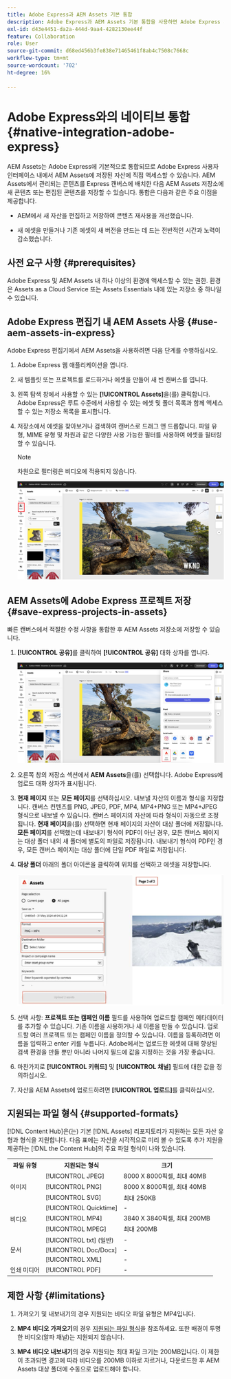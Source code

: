 ```yaml
---
title: Adobe Express과 AEM Assets 기본 통합
description: Adobe Express과 AEM Assets 기본 통합을 사용하면 Adobe Express 사용자 인터페이스 내에서 AEM Assets에 저장된 자산에 직접 액세스할 수 있습니다.
exl-id: d43e4451-da2a-444d-9aa4-4282130ee44f
feature: Collaboration
role: User
source-git-commit: d68ed456b3fe838e71465461f8ab4c7508c7668c
workflow-type: tm+mt
source-wordcount: '702'
ht-degree: 16%

---
```


# Adobe Express와의 네이티브 통합 {#native-integration-adobe-express}

AEM Assets는 Adobe Express에 기본적으로 통합되므로 Adobe Express 사용자 인터페이스 내에서 AEM Assets에 저장된 자산에 직접 액세스할 수 있습니다. AEM Assets에서 관리되는 콘텐츠를 Express 캔버스에 배치한 다음 AEM Assets 저장소에 새 콘텐츠 또는 편집된 콘텐츠를 저장할 수 있습니다. 통합은 다음과 같은 주요 이점을 제공합니다.

* AEM에서 새 자산을 편집하고 저장하여 콘텐츠 재사용을 개선했습니다.

* 새 에셋을 만들거나 기존 에셋의 새 버전을 만드는 데 드는 전반적인 시간과 노력이 감소했습니다.

## 사전 요구 사항 {#prerequisites}

Adobe Express 및 AEM Assets 내 하나 이상의 환경에 액세스할 수 있는 권한. 환경은 Assets as a Cloud Service 또는 Assets Essentials 내에 있는 저장소 중 하나일 수 있습니다.

## Adobe Express 편집기 내 AEM Assets 사용 {#use-aem-assets-in-express}

Adobe Express 편집기에서 AEM Assets을 사용하려면 다음 단계를 수행하십시오.

1. Adobe Express 웹 애플리케이션을 엽니다.

2. 새 템플릿 또는 프로젝트를 로드하거나 에셋을 만들어 새 빈 캔버스를 엽니다.

3. 왼쪽 탐색 창에서 사용할 수 있는 **[!UICONTROL Assets]**&#x200B;을(를) 클릭합니다. Adobe Express은 루트 수준에서 사용할 수 있는 에셋 및 폴더 목록과 함께 액세스할 수 있는 저장소 목록을 표시합니다.

4. 저장소에서 에셋을 찾아보거나 검색하여 캔버스로 드래그 앤 드롭합니다. 파일 유형, MIME 유형 및 차원과 같은 다양한 사용 가능한 필터를 사용하여 에셋을 필터링할 수 있습니다.

   >[!NOTE]
   >
   >차원으로 필터링은 비디오에 적용되지 않습니다.

   ![Assets 추가 기능에서 자산 포함](assets/adobe-express-native-integration.png)


## AEM Assets에 Adobe Express 프로젝트 저장 {#save-express-projects-in-assets}

빠른 캔버스에서 적절한 수정 사항을 통합한 후 AEM Assets 저장소에 저장할 수 있습니다.

1. **[!UICONTROL 공유]**&#x200B;를 클릭하여 **[!UICONTROL 공유]** 대화 상자를 엽니다.

   ![AEM에 자산 저장](assets/adobe-express-share.png)

2. 오른쪽 창의 저장소 섹션에서 **AEM Assets**&#x200B;을(를) 선택합니다. Adobe Express에 업로드 대화 상자가 표시됩니다.
3. **현재 페이지** 또는 **모든 페이지**&#x200B;를 선택하십시오. 내보낼 자산의 이름과 형식을 지정합니다. 캔버스 컨텐츠를 PNG, JPEG, PDF, MP4, MP4+PNG 또는 MP4+JPEG 형식으로 내보낼 수 있습니다. 캔버스 페이지의 자산에 따라 형식이 자동으로 조정됩니다.
**현재 페이지**&#x200B;을(를) 선택하면 현재 페이지의 자산이 대상 폴더에 저장됩니다. **모든 페이지**&#x200B;를 선택했는데 내보내기 형식이 PDF이 아닌 경우, 모든 캔버스 페이지는 대상 폴더 내의 새 폴더에 별도의 파일로 저장됩니다. 내보내기 형식이 PDF인 경우, 모든 캔버스 페이지는 대상 폴더에 단일 PDF 파일로 저장됩니다.

4. **대상 폴더** 아래의 폴더 아이콘을 클릭하여 위치를 선택하고 에셋을 저장합니다.

   ![AEM에 자산 저장](/help/assets/assets/page-selection-and-destination-folder.svg)

5. 선택 사항: **프로젝트 또는 캠페인 이름** 필드를 사용하여 업로드할 캠페인 메타데이터를 추가할 수 있습니다. 기존 이름을 사용하거나 새 이름을 만들 수 있습니다. 업로드할 여러 프로젝트 또는 캠페인 이름을 정의할 수 있습니다. 이름을 등록하려면 이름을 입력하고 enter 키를 누릅니다.
Adobe에서는 업로드한 에셋에 대해 향상된 검색 환경을 만들 뿐만 아니라 나머지 필드에 값을 지정하는 것을 가장 좋습니다.

6. 마찬가지로 **[!UICONTROL 키워드]** 및 **[!UICONTROL 채널]** 필드에 대한 값을 정의하십시오.

7. 자산을 AEM Assets에 업로드하려면 **[!UICONTROL 업로드]**&#x200B;를 클릭하십시오.

## 지원되는 파일 형식 {#supported-formats}

[!DNL Content Hub]은(는) 기본 [!DNL Assets] 리포지토리가 지원하는 모든 자산 유형과 형식을 지원합니다. 다음 표에는 자산을 시각적으로 미리 볼 수 있도록 추가 지원을 제공하는 [!DNL the Content Hub]의 주요 파일 형식이 나와 있습니다.

<table> 
    <tbody>
     <tr>
      <th><strong>파일 유형</strong></th>
      <th><strong>지원되는 형식</strong></th>
      <th><strong>크기</strong></th>
     </tr>
     <tr>
        <td rowspan="4"> 이미지 </td>
    </tr>
    </tr>
    <tr>
        <td>[!UICONTROL JPEG]</td>
        <td> 8000 X 8000픽셀, 최대 40MB</td>
    </tr>
    <tr>
        <td>[!UICONTROL PNG]</td>
        <td> 8000 X 8000픽셀, 최대 40MB</td>
    </tr>
    <tr>
        <td>[!UICONTROL SVG]</td>
        <td> 최대 250KB</td>
    </tr>
    <tr>
        <td rowspan="4"> 비디오 </td>
    </tr>
    </tr>
    <tr>
        <td>[!UICONTROL Quicktime]</td>
        <td> - </td>
    </tr>
    <tr>
        <td>[!UICONTROL MP4]</td>
        <td> 3840 X 3840픽셀, 최대 200MB</td>
    </tr>
    <tr>
        <td>[!UICONTROL MPEG]</td>
        <td> 최대 200MB </td>
    </tr>
    <tr>
        <td rowspan="4"> 문서 </td>
    </tr>
    </tr>
    <tr>
        <td>[!UICONTROL txt] (일반)</td>
        <td> - </td>
    </tr>
    <tr>
        <td>[!UICONTROL Doc/Docx]</td>
        <td> - </td>
    </tr>
    <tr>
        <td>[!UICONTROL XML]</td>
        <td> - </td>
    </tr>
    <tr>
        <td rowspan="2"> 인쇄 미디어 </td>
    </tr>
    </tr>
    <tr>
        <td>[!UICONTROL PDF]</td>
        <td> - </td>
    </tr>
    </tbody>
   </table>

## 제한 사항 {#limitations}

1. 가져오기 및 내보내기의 경우 지원되는 비디오 파일 유형은 MP4입니다.

2. **MP4 비디오 가져오기**&#x200B;의 경우 [지원되는 파일 형식](#supported-formats)을 참조하세요. 또한 배경이 투명한 비디오(알파 채널)는 지원되지 않습니다.
   <!--
   1. The maximum file size supported is 200 MB. If this limit exceeds, an alert message displays.
   2. The maximum supported resolution is 3840 X 3840 pixels.
   3. Videos with transparent backgrounds (alpha channel) are not supported.
   -->

3. **MP4 비디오 내보내기**&#x200B;의 경우 지원되는 최대 파일 크기는 200MB입니다. 이 제한이 초과되면 경고에 따라 비디오를 200MB 이하로 자르거나, 다운로드한 후 AEM Assets 대상 폴더에 수동으로 업로드해야 합니다.



